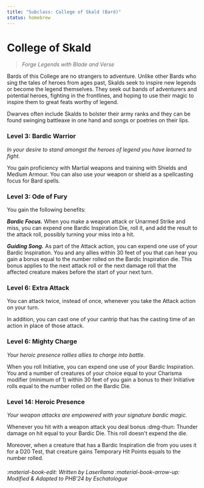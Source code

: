 ```yaml
---
title: "Subclass: College of Skald (Bard)"
status: homebrew
---
```


<p style="display:none">
Forge Legends with Blade and Verse
</p>

# College of Skald

> *Forge Legends with Blade and Verse*

Bards of this College are no strangers to adventure. Unlike other Bards who sing the tales of heroes from ages past, Skalds seek to inspire new legends or become the legend themselves. They seek out bands of adventurers and potential heroes, fighting in the frontlines, and hoping to use their magic to inspire them to great feats worthy of legend.

Dwarves often include Skalds to bolster their army ranks and they can be found swinging battleaxe in one hand and songs or poetries on their lips.

### Level 3: Bardic Warrior

*In your desire to stand amongst the heroes of legend you have learned to fight.* 

You gain proficiency with Martial weapons and training with Shields and Medium Armour. You can also use your weapon or shield as a spellcasting focus for Bard spells.

### Level 3: Ode of Fury

You gain the following benefits:

***Bardic Focus.*** When you make a weapon attack or Unarmed Strike and miss, you can expend one Bardic Inspiration Die, roll it, and add the result to the attack roll, possibly turning your miss into a hit.

***Guiding Song.*** As part of the Attack action, you can expend one use of your Bardic Inspiration. You and any allies within 30 feet of you that can hear you gain a bonus equal to the number rolled on the Bardic Inspiration die. This bonus applies to the next attack roll or the next damage roll that the affected creature makes before the start of your next turn.

### Level 6: Extra Attack

You can attack twice, instead of once, whenever you take the Attack action on your turn.

In addition, you can cast one of your cantrip that has the casting time of an action in place of those attack.

### Level 6: Mighty Charge

*Your heroic presence rallies allies to charge into battle.* 

When you roll Initiative, you can expend one use of your Bardic Inspiration. You and a number of creatures of your choice equal to your Charisma modifier (minimum of 1) within 30 feet of you gain a bonus to their Initiative rolls equal to the number rolled on the Bardic Die.

### Level 14: Heroic Presence

*Your weapon attacks are empowered with your signature bardic magic.* 

Whenever you hit with a weapon attack you deal bonus :dmg-thun: Thunder damage on hit equal to your Bardic Die. This roll doesn't expend the die.

Moreover, when a creature that has a Bardic Inspiration die from you uses it for a D20 Test, that creature gains Temporary Hit Points equals to the number rolled.

###### :material-book-edit: Written by *Laserllama* :material-book-arrow-up: Modified & Adapted to PHB'24 by *Eschatologue*